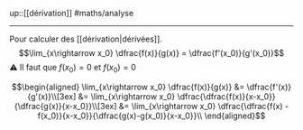up::[[dérivation]]
#maths/analyse 

----
Pour calculer des [[dérivation|dérivées]].
$$\lim_{x\rightarrow x_0} \dfrac{f(x)}{g(x)} = \dfrac{f'(x_0)}{g'(x_0)}$$
⚠️  Il faut que $f(x_0) = 0$ et $f(x_0) = 0$


$$\begin{aligned}
\lim_{x\rightarrow x_0} \dfrac{f(x)}{g(x)} &= \dfrac{f'(x)}{g'(x)}\\[3ex]
&= \lim_{x\rightarrow x_0} \dfrac{\dfrac{f(x)}{x-x_0}}{\dfrac{g(x)}{x-x_0}}\\[3ex]
&= \lim_{x\rightarrow x_0} \dfrac{\dfrac{f(x) - f(x_0)}{x-x_0}}{\dfrac{g(x)-g(x_0)}{x-x_0}}\\
\end{aligned}$$


